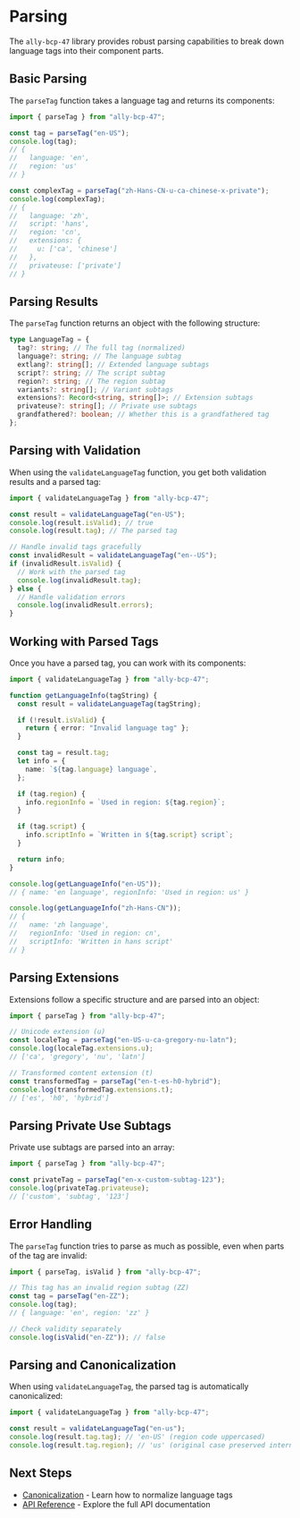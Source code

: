 # Parsing

The `ally-bcp-47` library provides robust parsing capabilities to break down language tags into their component parts.

## Basic Parsing

The `parseTag` function takes a language tag and returns its components:

```typescript
import { parseTag } from "ally-bcp-47";

const tag = parseTag("en-US");
console.log(tag);
// {
//   language: 'en',
//   region: 'us'
// }

const complexTag = parseTag("zh-Hans-CN-u-ca-chinese-x-private");
console.log(complexTag);
// {
//   language: 'zh',
//   script: 'hans',
//   region: 'cn',
//   extensions: {
//     u: ['ca', 'chinese']
//   },
//   privateuse: ['private']
// }
```

## Parsing Results

The `parseTag` function returns an object with the following structure:

```typescript
type LanguageTag = {
  tag?: string; // The full tag (normalized)
  language?: string; // The language subtag
  extlang?: string[]; // Extended language subtags
  script?: string; // The script subtag
  region?: string; // The region subtag
  variants?: string[]; // Variant subtags
  extensions?: Record<string, string[]>; // Extension subtags
  privateuse?: string[]; // Private use subtags
  grandfathered?: boolean; // Whether this is a grandfathered tag
};
```

## Parsing with Validation

When using the `validateLanguageTag` function, you get both validation results and a parsed tag:

```typescript
import { validateLanguageTag } from "ally-bcp-47";

const result = validateLanguageTag("en-US");
console.log(result.isValid); // true
console.log(result.tag); // The parsed tag

// Handle invalid tags gracefully
const invalidResult = validateLanguageTag("en--US");
if (invalidResult.isValid) {
  // Work with the parsed tag
  console.log(invalidResult.tag);
} else {
  // Handle validation errors
  console.log(invalidResult.errors);
}
```

## Working with Parsed Tags

Once you have a parsed tag, you can work with its components:

```typescript
import { validateLanguageTag } from "ally-bcp-47";

function getLanguageInfo(tagString) {
  const result = validateLanguageTag(tagString);

  if (!result.isValid) {
    return { error: "Invalid language tag" };
  }

  const tag = result.tag;
  let info = {
    name: `${tag.language} language`,
  };

  if (tag.region) {
    info.regionInfo = `Used in region: ${tag.region}`;
  }

  if (tag.script) {
    info.scriptInfo = `Written in ${tag.script} script`;
  }

  return info;
}

console.log(getLanguageInfo("en-US"));
// { name: 'en language', regionInfo: 'Used in region: us' }

console.log(getLanguageInfo("zh-Hans-CN"));
// {
//   name: 'zh language',
//   regionInfo: 'Used in region: cn',
//   scriptInfo: 'Written in hans script'
// }
```

## Parsing Extensions

Extensions follow a specific structure and are parsed into an object:

```typescript
import { parseTag } from "ally-bcp-47";

// Unicode extension (u)
const localeTag = parseTag("en-US-u-ca-gregory-nu-latn");
console.log(localeTag.extensions.u);
// ['ca', 'gregory', 'nu', 'latn']

// Transformed content extension (t)
const transformedTag = parseTag("en-t-es-h0-hybrid");
console.log(transformedTag.extensions.t);
// ['es', 'h0', 'hybrid']
```

## Parsing Private Use Subtags

Private use subtags are parsed into an array:

```typescript
import { parseTag } from "ally-bcp-47";

const privateTag = parseTag("en-x-custom-subtag-123");
console.log(privateTag.privateuse);
// ['custom', 'subtag', '123']
```

## Error Handling

The `parseTag` function tries to parse as much as possible, even when parts of the tag are invalid:

```typescript
import { parseTag, isValid } from "ally-bcp-47";

// This tag has an invalid region subtag (ZZ)
const tag = parseTag("en-ZZ");
console.log(tag);
// { language: 'en', region: 'zz' }

// Check validity separately
console.log(isValid("en-ZZ")); // false
```

## Parsing and Canonicalization

When using `validateLanguageTag`, the parsed tag is automatically canonicalized:

```typescript
import { validateLanguageTag } from "ally-bcp-47";

const result = validateLanguageTag("en-us");
console.log(result.tag.tag); // 'en-US' (region code uppercased)
console.log(result.tag.region); // 'us' (original case preserved internally)
```

## Next Steps

- [Canonicalization](./canonicalization) - Learn how to normalize language tags
- [API Reference](/api/) - Explore the full API documentation
